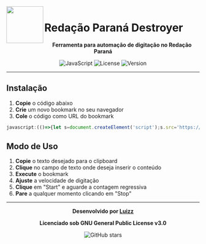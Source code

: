 <img src="https://cdn.discordapp.com/attachments/1361373500027441285/1402440898889121985/Untitled62_20250805205806.png?ex=6893ec5e&is=68929ade&hm=0fb20d981a67f8df5d2f9b9eab7e37d77505f9fe1131dad4471d8b99e88028e8&" width="96" height="96" align="left">

# Redação Paraná Destroyer

<div align="center">

**Ferramenta para automação de digitação no Redação Paraná**

![JavaScript](https://img.shields.io/badge/JavaScript-F7DF1E?style=for-the-badge&logo=javascript&logoColor=black)
![License](https://img.shields.io/badge/License-GPL%20v3-blue?style=for-the-badge)
![Version](https://img.shields.io/badge/Version-1.0-green?style=for-the-badge)

</div>

---

## Instalação

1. **Copie** o código abaixo
2. **Crie** um novo bookmark no seu navegador
3. **Cole** o código como URL do bookmark

```javascript
javascript:(()=>{let s=document.createElement('script');s.src='https://luizzlol.github.io/Redacao-Parana-Destroyer/Inject.js';document.body.appendChild(s);})()
```

## Modo de Uso

1. **Copie** o texto desejado para o clipboard
2. **Clique** no campo de texto onde deseja inserir o conteúdo
3. **Execute** o bookmark
4. **Ajuste** a velocidade de digitação
5. **Clique** em "Start" e aguarde a contagem regressiva
6. **Pare** a qualquer momento clicando em "Stop"

---

<div align="center">

**Desenvolvido por [Luizz](https://github.com/LuizzLoL)**

**Licenciado sob GNU General Public License v3.0**

![GitHub stars](https://img.shields.io/github/stars/LuizzLoL/Redacao-Parana-Destroyer?style=social)

</div>
